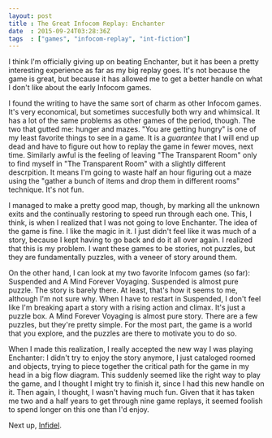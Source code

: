 ```yaml
---
layout: post
title : The Great Infocom Replay: Enchanter
date  : 2015-09-24T03:28:36Z
tags  : ["games", "infocom-replay", "int-fiction"]
---
```

I think I'm officially giving up on beating Enchanter, but it has been a pretty
interesting experience as far as my big replay goes.  It's not because the game
is great, but because it has allowed me to get a better handle on what I don't
like about the early Infocom games.

I found the writing to have the same sort of charm as other Infocom games.
It's very economical, but sometimes succesfully both wry and whimsical.  It has
a lot of the same problems as other games of the period, though.  The two that
gutted me:  hunger and mazes.  "You are getting hungry" is one of my least
favorite things to see in a game.  It is a *guarantee* that I will end up dead
and have to figure out how to replay the game in fewer moves, next time.
Similarly awful is the feeling of leaving "The Transparent Room" only to find
myself in "The Transparent Room" with a slightly different descrpition.  It
means I'm going to waste half an hour figuring out a maze using the "gather a
bunch of items and drop them in different rooms" technique.  It's not fun.

I managed to make a pretty good map, though, by marking all the unknown exits
and the continually restoring to speed run through each one.  This, I think, is
when I realized that I was not going to love Enchanter.  The idea of the game
is fine.  I like the magic in it.  I just didn't feel like it was much of a
story, because I kept having to go back and do it all over again.  I realized
that this is my problem.  I want these games to be stories, not puzzles, but
they are fundamentally puzzles, with a veneer of story around them.

On the other hand, I can look at my two favorite Infocom games (so far):
Suspended and A Mind Forever Voyaging.  Suspended is almost pure puzzle.  The
story is barely there.  At least, that's how it seems to me, although I'm not
sure why.  When I have to restart in Suspended, I don't feel like I'm breaking
apart a story with a rising action and climax.  It's just a puzzle box.  A Mind
Forever Voyaging is almost pure story.  There are a few puzzles, but they're
pretty simple.  For the most part, the game is a world that you explore, and
the puzzles are there to motivate you to do so.

When I made this realization, I really accepted the new way I was playing
Enchanter:  I didn't try to enjoy the story anymore, I just cataloged roomed
and objects, trying to piece together the critical path for the game in my head
in a big flow diagram.  This suddenly seemed like the right way to play the
game, and I thought I might try to finish it, since I had this new handle on
it.  Then again, I thought, I wasn't having much fun.  Given that it has taken
me two and a half years to get through nine game replays, it seemed foolish to
spend longer on this one than I'd enjoy.

Next up, [Infidel](https://en.wikipedia.org/wiki/Infidel_(video_game)).

